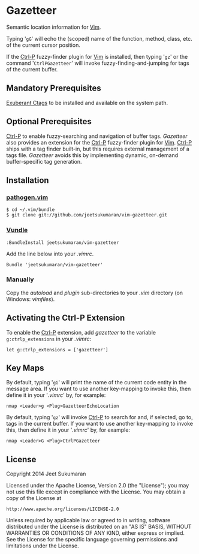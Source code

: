 Gazetteer
=========

Semantic location information for [Vim](http://www.vim.org).

Typing '``gG``' will echo the (scoped) name of the function, method, class, etc.
of the current cursor position.

If the [Ctrl-P](https://github.com/kien/ctrlp.vim) fuzzy-finder plugin for
[Vim](http://www.vim.org)  is installed, then typing '``gz``' or the command
'``CtrlPGazetteer``' will invoke fuzzy-finding-and-jumping for tags of the
current buffer.

Mandatory Prerequisites
-----------------------

[Exuberant Ctags](http://ctags.sourceforge.net/) to be installed and
available on the system path.

Optional Prerequisites
----------------------
[Ctrl-P](https://github.com/kien/ctrlp.vim) to enable fuzzy-searching and
navigation of buffer tags.
_Gazetteer_ also provides an extension for the
[Ctrl-P](https://github.com/kien/ctrlp.vim) fuzzy-finder plugin for
[Vim](http://www.vim.org).  [Ctrl-P](https://github.com/kien/ctrlp.vim) ships
with a tag finder built-in, but this requires external management of a tags
file. _Gazetteer_ avoids this by implementing dynamic, on-demand
buffer-specific tag generation.

Installation
------------

### [pathogen.vim](https://github.com/tpope/vim-pathogen)

    $ cd ~/.vim/bundle
    $ git clone git://github.com/jeetsukumaran/vim-gazetteer.git


### [Vundle](https://github.com/gmarik/vundle.git)

    :BundleInstall jeetsukumaran/vim-gazetteer

Add the line below into your _.vimrc_.

    Bundle 'jeetsukumaran/vim-gazetteer'

### Manually

Copy the _autoload_ and _plugin_ sub-directories to your _.vim_ directory (on
Windows: _vimfiles_).

Activating the Ctrl-P Extension
-------------------------------

To enable the [Ctrl-P](https://github.com/kien/ctrlp.vim) extension, add
*gazetteer* to the variable `g:ctrlp_extensions` in your _.vimrc_:

    let g:ctrlp_extensions = ['gazetteer']

Key Maps
--------

By default, typing '``gG``' will print the name of the current code entity
in the message area. If you want to use another key-mapping to invoke this,
then define it in your '_.vimrc_'  by, for example:

    nmap <Leader>g <Plug>GazetteerEchoLocation

By default, typing '``gz``' will invoke
[Ctrl-P](https://github.com/kien/ctrlp.vim) to search for and, if selected, go
to, tags in the current buffer. If you want to use another key-mapping to
invoke this, then define it in your '_.vimrc_' by, for example:

    nmap <Leader>G <Plug>CtrlPGazetteer

License
-------

Copyright 2014 Jeet Sukumaran

Licensed under the Apache License, Version 2.0 (the "License");
you may not use this file except in compliance with the License.
You may obtain a copy of the License at

    http://www.apache.org/licenses/LICENSE-2.0

Unless required by applicable law or agreed to in writing, software
distributed under the License is distributed on an "AS IS" BASIS,
WITHOUT WARRANTIES OR CONDITIONS OF ANY KIND, either express or implied.
See the License for the specific language governing permissions and
limitations under the License.
